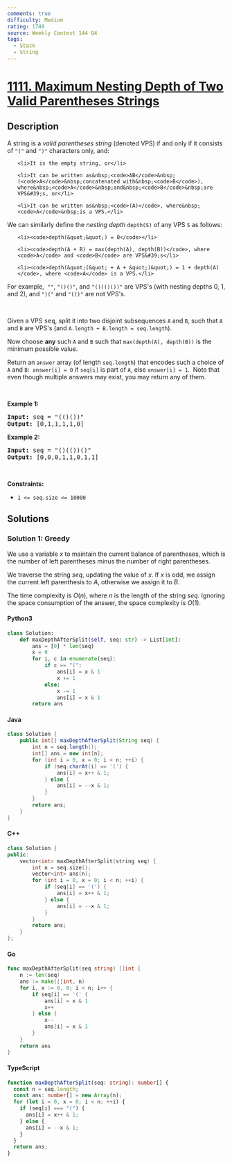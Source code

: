 ```yaml
---
comments: true
difficulty: Medium
rating: 1749
source: Weekly Contest 144 Q4
tags:
  - Stack
  - String
---
```


<!-- problem:start -->

# [1111. Maximum Nesting Depth of Two Valid Parentheses Strings](https://leetcode.com/problems/maximum-nesting-depth-of-two-valid-parentheses-strings)


## Description

<!-- description:start -->

<p>A string is a <em>valid parentheses string</em>&nbsp;(denoted VPS) if and only if it consists of <code>&quot;(&quot;</code> and <code>&quot;)&quot;</code> characters only, and:</p>

<ul>

    <li>It is the empty string, or</li>

    <li>It can be written as&nbsp;<code>AB</code>&nbsp;(<code>A</code>&nbsp;concatenated with&nbsp;<code>B</code>), where&nbsp;<code>A</code>&nbsp;and&nbsp;<code>B</code>&nbsp;are VPS&#39;s, or</li>

    <li>It can be written as&nbsp;<code>(A)</code>, where&nbsp;<code>A</code>&nbsp;is a VPS.</li>

</ul>

<p>We can&nbsp;similarly define the <em>nesting depth</em> <code>depth(S)</code> of any VPS <code>S</code> as follows:</p>

<ul>

    <li><code>depth(&quot;&quot;) = 0</code></li>

    <li><code>depth(A + B) = max(depth(A), depth(B))</code>, where <code>A</code> and <code>B</code> are VPS&#39;s</li>

    <li><code>depth(&quot;(&quot; + A + &quot;)&quot;) = 1 + depth(A)</code>, where <code>A</code> is a VPS.</li>

</ul>

<p>For example,&nbsp; <code>&quot;&quot;</code>,&nbsp;<code>&quot;()()&quot;</code>, and&nbsp;<code>&quot;()(()())&quot;</code>&nbsp;are VPS&#39;s (with nesting depths 0, 1, and 2), and <code>&quot;)(&quot;</code> and <code>&quot;(()&quot;</code> are not VPS&#39;s.</p>

<p>&nbsp;</p>

<p>Given a VPS <font face="monospace">seq</font>, split it into two disjoint subsequences <code>A</code> and <code>B</code>, such that&nbsp;<code>A</code> and <code>B</code> are VPS&#39;s (and&nbsp;<code>A.length + B.length = seq.length</code>).</p>

<p>Now choose <strong>any</strong> such <code>A</code> and <code>B</code> such that&nbsp;<code>max(depth(A), depth(B))</code> is the minimum possible value.</p>

<p>Return an <code>answer</code> array (of length <code>seq.length</code>) that encodes such a&nbsp;choice of <code>A</code> and <code>B</code>:&nbsp; <code>answer[i] = 0</code> if <code>seq[i]</code> is part of <code>A</code>, else <code>answer[i] = 1</code>.&nbsp; Note that even though multiple answers may exist, you may return any of them.</p>

<p>&nbsp;</p>
<p><strong class="example">Example 1:</strong></p>

<pre>
<strong>Input:</strong> seq = &quot;(()())&quot;
<strong>Output:</strong> [0,1,1,1,1,0]
</pre>

<p><strong class="example">Example 2:</strong></p>

<pre>
<strong>Input:</strong> seq = &quot;()(())()&quot;
<strong>Output:</strong> [0,0,0,1,1,0,1,1]
</pre>

<p>&nbsp;</p>
<p><strong>Constraints:</strong></p>

<ul>
	<li><code>1 &lt;= seq.size &lt;= 10000</code></li>
</ul>

<!-- description:end -->

## Solutions

<!-- solution:start -->

### Solution 1: Greedy

We use a variable $x$ to maintain the current balance of parentheses, which is the number of left parentheses minus the number of right parentheses.

We traverse the string $seq$, updating the value of $x$. If $x$ is odd, we assign the current left parenthesis to $A$, otherwise we assign it to $B$.

The time complexity is $O(n)$, where $n$ is the length of the string $seq$. Ignoring the space consumption of the answer, the space complexity is $O(1)$.

<!-- tabs:start -->

#### Python3

```python
class Solution:
    def maxDepthAfterSplit(self, seq: str) -> List[int]:
        ans = [0] * len(seq)
        x = 0
        for i, c in enumerate(seq):
            if c == "(":
                ans[i] = x & 1
                x += 1
            else:
                x -= 1
                ans[i] = x & 1
        return ans
```

#### Java

```java
class Solution {
    public int[] maxDepthAfterSplit(String seq) {
        int n = seq.length();
        int[] ans = new int[n];
        for (int i = 0, x = 0; i < n; ++i) {
            if (seq.charAt(i) == '(') {
                ans[i] = x++ & 1;
            } else {
                ans[i] = --x & 1;
            }
        }
        return ans;
    }
}
```

#### C++

```cpp
class Solution {
public:
    vector<int> maxDepthAfterSplit(string seq) {
        int n = seq.size();
        vector<int> ans(n);
        for (int i = 0, x = 0; i < n; ++i) {
            if (seq[i] == '(') {
                ans[i] = x++ & 1;
            } else {
                ans[i] = --x & 1;
            }
        }
        return ans;
    }
};
```

#### Go

```go
func maxDepthAfterSplit(seq string) []int {
	n := len(seq)
	ans := make([]int, n)
	for i, x := 0, 0; i < n; i++ {
		if seq[i] == '(' {
			ans[i] = x & 1
			x++
		} else {
			x--
			ans[i] = x & 1
		}
	}
	return ans
}
```

#### TypeScript

```ts
function maxDepthAfterSplit(seq: string): number[] {
  const n = seq.length;
  const ans: number[] = new Array(n);
  for (let i = 0, x = 0; i < n; ++i) {
    if (seq[i] === "(") {
      ans[i] = x++ & 1;
    } else {
      ans[i] = --x & 1;
    }
  }
  return ans;
}
```

<!-- tabs:end -->

<!-- solution:end -->

<!-- problem:end -->
